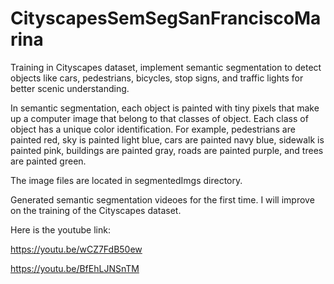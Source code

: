 # CityscapesSemSegSanFranciscoMarina
Training in Cityscapes dataset, implement semantic segmentation to detect objects like cars, pedestrians, bicycles, stop signs, 
and traffic lights for better scenic understanding. 

In semantic segmentation, each object is painted with tiny pixels that make up a computer image that belong to that classes of object. Each class of object has a unique color identification. For example, pedestrians are painted red, sky is painted light blue, cars are painted navy blue, sidewalk is painted pink, buildings are painted gray, roads are painted purple, and trees are painted green.

The image files are located in segmentedImgs directory.

Generated semantic segmentation videoes for the first time.  I will improve on the  training of the Cityscapes dataset.

Here is the youtube link:

https://youtu.be/wCZ7FdB50ew

https://youtu.be/BfEhLJNSnTM
